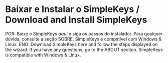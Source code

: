 # Baixar e Instalar o SimpleKeys / Download and Install SimpleKeys
POR: Baixe o SimpleKeys *aqui* e siga os passos do instalador. Para qualquer dúvida, consulte a seção SOBRE. SimpleKeys é compatível com Windows & Linux.
ENG: Download SimpleKeys *here* and follow the steps displayed on the wizard. If you have any questions, go to the ABOUT section. SimpleKeys is compatible with Windows & Linux.